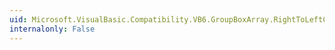 ```yaml
---
uid: Microsoft.VisualBasic.Compatibility.VB6.GroupBoxArray.RightToLeftChanged
internalonly: False
---
```

